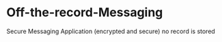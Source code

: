 # Off-the-record-Messaging
Secure Messaging Application (encrypted and secure) no record is stored 

